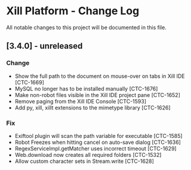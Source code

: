 # Xill Platform - Change Log
All notable changes to this project will be documented in this file.

## [3.4.0] - unreleased

### Change

* Show the full path to the document on mouse-over on tabs in Xill IDE [CTC-1669]
* MySQL no longer has to be installed manually [CTC-1676]
* Make non-robot files visible in the Xill IDE project pane [CTC-1652]
* Remove paging from the Xill IDE Console [CTC-1593]
* Add py, xill, xillt extensions to the mimetype library [CTC-1626]

### Fix

* Exiftool plugin will scan the path variable for executable [CTC-1585]
* Robot Freezes when hitting cancel on auto-save dialog [CTC-1636]
* RegexServiceImpl.getMatcher uses incorrect timeout [CTC-1629]
* Web.download now creates all required folders [CTC-1532]
* Allow custom character sets in Stream.write [CTC-1628]
